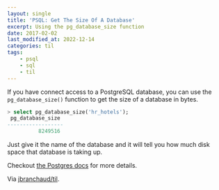 ```yaml
---
layout: single
title: 'PSQL: Get The Size Of A Database'
excerpt: Using the pg_database_size function
date: 2017-02-02
last_modified_at: 2022-12-14
categories: til
tags:
    - psql
    - sql
    - til
---
```


If you have connect access to a PostgreSQL database, you can use the
`pg_database_size()` function to get the size of a database in bytes.

```sql
> select pg_database_size('hr_hotels');
 pg_database_size
------------------
          8249516
```

Just give it the name of the database and it will tell you how much disk
space that database is taking up.

Checkout [the Postgres docs](http://www.postgresql.org/docs/current/static/functions-admin.html)
for more details.

Via [jbranchaud/til](https://github.com/jbranchaud/til).
